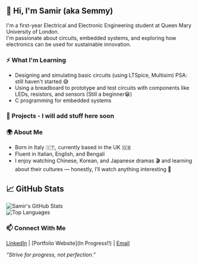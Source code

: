 ## 👋 Hi, I'm Samir (aka Semmy)

I'm a first-year Electrical and Electronic Engineering student at Queen Mary University of London.  
I'm passionate about circuits, embedded systems, and exploring how electronics can be used for sustainable innovation.

### ⚡ What I'm Learning
- Designing and simulating basic circuits (using LTSpice, Multisim) PSA: still haven't started 😅
- Using a breadboard to prototype and test circuits with components like LEDs, resistors, and sensors (Still a beginner😁)
- C programming for embedded systems

### 🔬 Projects - I will add stuff here soon 

### 🌍 About Me
- Born in Italy 🇮🇹, currently based in the UK 🇬🇧
- Fluent in Italian, English, and Bengali
- I enjoy watching Chinese, Korean, and Japanese dramas 🎬 and learning about their cultures — honestly, I’ll watch anything interesting 😤

## 📈 GitHub Stats  
![Samir's GitHub Stats](https://github-readme-stats.vercel.app/api?username=Semmy348&show_icons=true&theme=tokyonight)  
![Top Languages](https://github-readme-stats.vercel.app/api/top-langs/?username=Semmy348&layout=compact&theme=tokyonight)

### 📫 Connect With Me
[LinkedIn](https://www.linkedin.com/in/mohammadsamir25/) | [Portfolio Website](In Progress‼️) | [Email](mailto:samirmohammad2507@gmail.com)


*“Strive for progress, not perfection.”*
